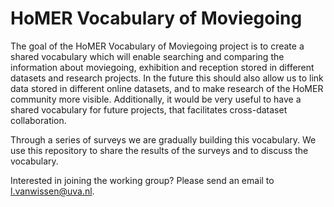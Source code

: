# HoMER Vocabulary of Moviegoing

The goal of the HoMER Vocabulary of Moviegoing project is to create a shared vocabulary which will enable searching and comparing the information about moviegoing, exhibition and reception stored in different datasets and research projects. In the future this should also allow us to link data stored in different online datasets, and to make research of the HoMER community more visible. Additionally, it would be very useful to have a shared vocabulary for future projects, that facilitates cross-dataset collaboration.

Through a series of surveys we are gradually building this vocabulary. We use this repository to share the results of the surveys and to discuss the vocabulary.

Interested in joining the working group? Please send an email to l.vanwissen@uva.nl.
